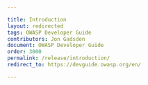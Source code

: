 ```yaml
---

title: Introduction
layout: redirected
tags: OWASP Developer Guide
contributors: Jon Gadsden
document: OWASP Developer Guide
order: 3000
permalink: /release/introduction/
redirect_to: https://devguide.owasp.org/en/

---
```

